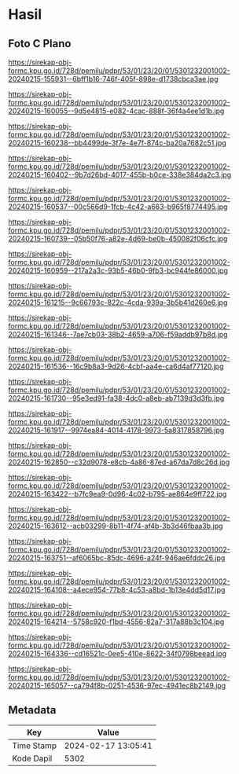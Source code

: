 # Hasil

## Foto C Plano

https://sirekap-obj-formc.kpu.go.id/728d/pemilu/pdpr/53/01/23/20/01/5301232001002-20240215-155931--6bff1b16-746f-405f-898e-d1738cbca3ae.jpg

https://sirekap-obj-formc.kpu.go.id/728d/pemilu/pdpr/53/01/23/20/01/5301232001002-20240215-160055--9d5e4815-e082-4cac-888f-36f4a4ee1d1b.jpg

https://sirekap-obj-formc.kpu.go.id/728d/pemilu/pdpr/53/01/23/20/01/5301232001002-20240215-160238--bb4499de-3f7e-4e7f-874c-ba20a7682c51.jpg

https://sirekap-obj-formc.kpu.go.id/728d/pemilu/pdpr/53/01/23/20/01/5301232001002-20240215-160402--9b7d26bd-4017-455b-b0ce-338e384da2c3.jpg

https://sirekap-obj-formc.kpu.go.id/728d/pemilu/pdpr/53/01/23/20/01/5301232001002-20240215-160537--00c566d9-1fcb-4c42-a663-b965f8774495.jpg

https://sirekap-obj-formc.kpu.go.id/728d/pemilu/pdpr/53/01/23/20/01/5301232001002-20240215-160739--05b50f76-a82e-4d69-be0b-450082f06cfc.jpg

https://sirekap-obj-formc.kpu.go.id/728d/pemilu/pdpr/53/01/23/20/01/5301232001002-20240215-160959--217a2a3c-93b5-46b0-9fb3-bc944fe86000.jpg

https://sirekap-obj-formc.kpu.go.id/728d/pemilu/pdpr/53/01/23/20/01/5301232001002-20240215-161215--9c66793c-822c-4cda-939a-3b5b41d260e6.jpg

https://sirekap-obj-formc.kpu.go.id/728d/pemilu/pdpr/53/01/23/20/01/5301232001002-20240215-161346--7ae7cb03-38b2-4659-a706-f59addb97b8d.jpg

https://sirekap-obj-formc.kpu.go.id/728d/pemilu/pdpr/53/01/23/20/01/5301232001002-20240215-161536--16c9b8a3-9d26-4cbf-aa4e-ca6d4af77120.jpg

https://sirekap-obj-formc.kpu.go.id/728d/pemilu/pdpr/53/01/23/20/01/5301232001002-20240215-161730--95e3ed91-fa38-4dc0-a8eb-ab7139d3d3fb.jpg

https://sirekap-obj-formc.kpu.go.id/728d/pemilu/pdpr/53/01/23/20/01/5301232001002-20240215-161917--9974ea84-4014-4178-9973-5a8317858796.jpg

https://sirekap-obj-formc.kpu.go.id/728d/pemilu/pdpr/53/01/23/20/01/5301232001002-20240215-162850--c32d9078-e8cb-4a86-87ed-a67da7d8c26d.jpg

https://sirekap-obj-formc.kpu.go.id/728d/pemilu/pdpr/53/01/23/20/01/5301232001002-20240215-163422--b7fc9ea9-0d96-4c02-b795-ae864e9ff722.jpg

https://sirekap-obj-formc.kpu.go.id/728d/pemilu/pdpr/53/01/23/20/01/5301232001002-20240215-163612--acb03299-8b11-4f74-af4b-3b3d46fbaa3b.jpg

https://sirekap-obj-formc.kpu.go.id/728d/pemilu/pdpr/53/01/23/20/01/5301232001002-20240215-163751--af6065bc-85dc-4696-a24f-946ae6fddc26.jpg

https://sirekap-obj-formc.kpu.go.id/728d/pemilu/pdpr/53/01/23/20/01/5301232001002-20240215-164108--a4ece954-77b8-4c53-a8bd-1b13e4dd5d17.jpg

https://sirekap-obj-formc.kpu.go.id/728d/pemilu/pdpr/53/01/23/20/01/5301232001002-20240215-164214--5758c920-f1bd-4556-82a7-317a88b3c104.jpg

https://sirekap-obj-formc.kpu.go.id/728d/pemilu/pdpr/53/01/23/20/01/5301232001002-20240215-164336--cd16521c-0ee5-410e-8622-34f0798beead.jpg

https://sirekap-obj-formc.kpu.go.id/728d/pemilu/pdpr/53/01/23/20/01/5301232001002-20240215-165057--ca794f8b-0251-4536-97ec-4941ec8b2149.jpg


## Metadata

| Key        | Value               |
| ---------- | ------------------- |
| Time Stamp | 2024-02-17 13:05:41 |
| Kode Dapil | 5302                |



